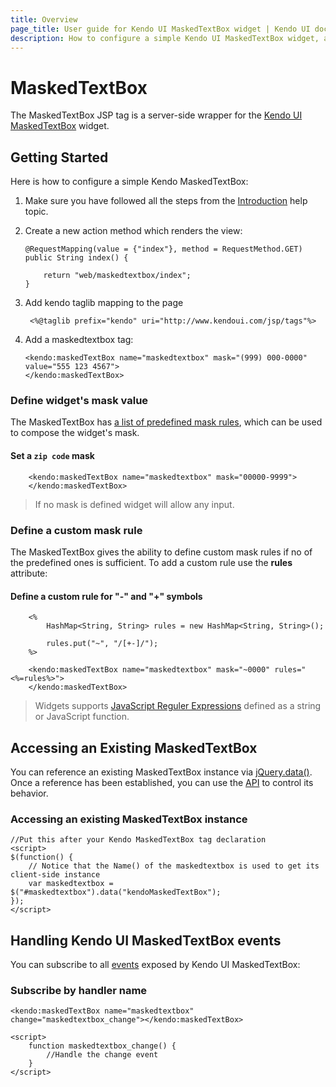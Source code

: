```yaml
---
title: Overview
page_title: User guide for Kendo UI MaskedTextBox widget | Kendo UI documentation
description: How to configure a simple Kendo UI MaskedTextBox widget, add MaskedTextBox, handle events to control widget's behavior.
---
```


# MaskedTextBox

The MaskedTextBox JSP tag is a server-side wrapper for the [Kendo UI MaskedTextBox](/api/web/maskedtextbox) widget.

## Getting Started

Here is how to configure a simple Kendo MaskedTextBox:

1.  Make sure you have followed all the steps from the [Introduction](/jsp/introduction) help topic.

2.  Create a new action method which renders the view:

        @RequestMapping(value = {"index"}, method = RequestMethod.GET)
        public String index() {

            return "web/maskedtextbox/index";
        }

3. Add kendo taglib mapping to the page

        <%@taglib prefix="kendo" uri="http://www.kendoui.com/jsp/tags"%>

4.  Add a maskedtextbox tag:

        <kendo:maskedTextBox name="maskedtextbox" mask="(999) 000-0000" value="555 123 4567">
        </kendo:maskedTextBox>

### Define widget's mask value

The MaskedTextBox has [a list of predefined mask rules](/web/maskedtextbox/overview#predefined-mask-rules),
which can be used to compose the widget's mask.

#### Set a `zip code` mask

        <kendo:maskedTextBox name="maskedtextbox" mask="00000-9999">
        </kendo:maskedTextBox>

> If no mask is defined widget will allow any input.

### Define a custom mask rule

The MaskedTextBox gives the ability to define custom mask rules if no of the predefined ones is sufficient.
To add a custom rule use the **rules** attribute:

#### Define a custom rule for "-" and "+" symbols

        <%
            HashMap<String, String> rules = new HashMap<String, String>();

            rules.put("~", "/[+-]/");
        %>

        <kendo:maskedTextBox name="maskedtextbox" mask="~0000" rules="<%=rules%>">
        </kendo:maskedTextBox>

> Widgets supports [JavaScript Reguler Expressions](https://developer.mozilla.org/en-US/docs/Web/JavaScript/Guide/Regular_Expressions)
defined as a string or JavaScript function.

## Accessing an Existing MaskedTextBox

You can reference an existing MaskedTextBox instance via [jQuery.data()](http://api.jquery.com/jQuery.data/).
Once a reference has been established, you can use the [API](/api/web/maskedtextbox#methods) to control its behavior.

### Accessing an existing MaskedTextBox instance

    //Put this after your Kendo MaskedTextBox tag declaration
    <script>
    $(function() {
        // Notice that the Name() of the maskedtextbox is used to get its client-side instance
        var maskedtextbox = $("#maskedtextbox").data("kendoMaskedTextBox");
    });
    </script>

## Handling Kendo UI MaskedTextBox events

You can subscribe to all [events](/api/web/maskedtextbox#events) exposed by Kendo UI MaskedTextBox:

### Subscribe by handler name

    <kendo:maskedTextBox name="maskedtextbox" change="maskedtextbox_change"></kendo:maskedTextBox>

    <script>
        function maskedtextbox_change() {
            //Handle the change event
        }
    </script>
